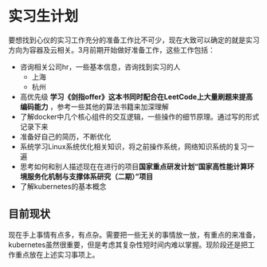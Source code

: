 # 实习生计划 

要想找到心仪的实习工作充分的准备工作比不可少，现在大致可以确定的就是实习方向为容器及云相关。3月前期开始做好准备工作，这些工作包括：
- 咨询相关公司hr，一些基本信息，咨询找到实习的人
    - 上海
    - 杭州
- 高优先级 **学习《剑指offer》这本书同时配合在LeetCode上大量刷题来提高编码能力**  ，参考一些其他的算法书籍来加深理解
- 了解docker中几个核心组件的交互逻辑，一些操作的细节原理。通过写的形式记录下来
- 准备好自己的简历，不断优化
- 系统学习Linux系统优化相关知识，将之前操作系统，网络知识系统的复习一遍
- 思考如何和别人描述现在在进行的项目**国家重点研发计划“国家高性能计算环境服务化机制与支撑体系研究（二期）”项目**
- 了解kubernetes的基本概念


## 目前现状

现在手上事情有点多，有点杂。需要把一些无关的事情放一放，有重点的来准备，kubernetes虽然很重要，但是考虑其复杂性短时间内难以掌握。现阶段还是把工作重点放在上述实习事项上。
